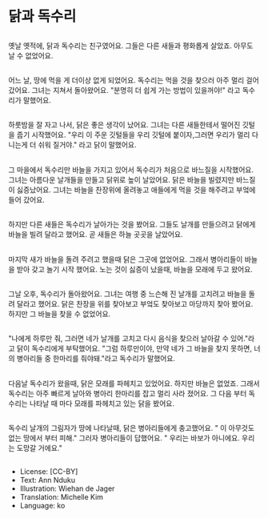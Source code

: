 # 닭과 독수리

##
옛날 옛적에, 닭과 독수리는 친구였어요. 그들은 다른 새들과 평화롭게 살았죠. 아무도 날 수 없었어요.

##
어느 날, 땅에 먹을 게 더이상 없게 되었어요. 독수리는 먹을 것을 찾으러 아주 멀리 걸어 갔어요. 그녀는 지쳐서 돌아왔어요. "분명히 더 쉽게 가는 방법이 있을꺼야!" 라고 독수리가 말했어요.

##
하룻밤을 잘 자고 나서, 닭은 좋은 생각이 났어요. 그녀는 다른 새들한테서 떨어진 깃털을 줍기 시작했어요. "우리 이 주운 깃털들을 우리 깃털에 붙이자,그러면 우리가 멀리 다니는게 더 쉬워 질거야." 라고 닭이 말했어요. 

##
그 마을에서 독수리만 바늘을 가지고 있어서 독수리가 처음으로 바느질을 시작했어요. 그녀는 아름다운 날개들을 만들고 닭위로 높이 날았어요. 닭은 바늘을 빌렸지만 바느질이 싫증났어요. 그녀는 바늘을 찬장위에 올려놓고 애들에게 먹을 것을 해주려고 부엌에 들어 갔어요.

##
하지만 다른 새들은 독수리가 날아가는 것을 봤어요. 그들도 날개를 만들으려고 닭에게 바늘을 빌려 달라고 했어요. 곧 새들은 하늘 곳곳을 날았어요.

##
마지막 새가 바늘을 돌려 주려고 했을때 닭은 그곳에 없었어요. 그래서 병아리들이 바늘을 받아 갖고 놀기 시작 했어요. 노는 것이 싫증이 났을때, 바늘을 모래에 두고 왔어요.

##
그날 오후, 독수리가 돌아왔어요. 그녀는 여행 중 느슨해 진 날개를 고치려고 바늘을 돌려 달라고 했어요. 닭은 찬장을 위를 찾아보고 부엌도 찾아보고 마당까지 찾아 봤어요. 하지만 그 바늘을 찾을 수 없었어요.

##
"나에게 하루만 줘, 그러면 네가 날개를 고치고 다시 음식을 찾으러 날아갈 수 있어."라고 닭이 독수리에게 부탁했어요. "그럼 하루만이야, 만약 네가 그 바늘을 찾지 못하면, 너의 병아리들 중 한마리를 줘야돼."라고 독수리가 말했어요.

##
다음날 독수리가 왔을때, 닭은 모래를 파헤치고 있었어요. 하지만 바늘은 없었죠. 그래서 독수리는 아주 빠르게 날아와 병아리 한마리를 잡고 멀리 사라 졌어요. 그 다음 부터 독수리는 나타날 때 마다 모래를 파헤치고 있는 닭을 봤어요.

##
독수리 날개의 그림자가 땅에 나타날때, 닭은 병아리들에게 충고했어요. " 이 아무것도 없는 땅에서 부터 피해." 그러자 병아리들이 답했어요. " 우리는 바보가 아니에요. 우리는 도망갈 거에요."

##
* License: [CC-BY]
* Text: Ann Nduku
* Illustration: Wiehan de Jager
* Translation: Michelle Kim
* Language: ko
